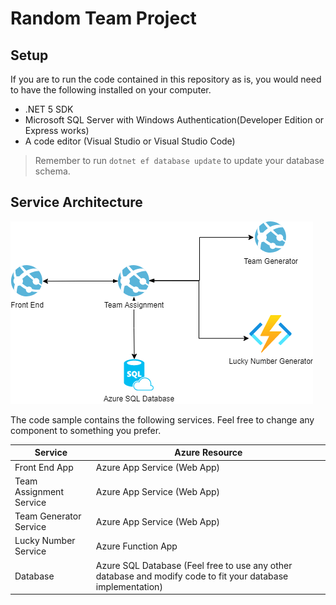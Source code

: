 # Random Team Project

## Setup

If you are to run the code contained in this repository as is, you would need to have the following installed on your computer.

- .NET 5 SDK
- Microsoft SQL Server with Windows Authentication(Developer Edition or Express works)
- A code editor (Visual Studio or Visual Studio Code)

> Remember to run `dotnet ef database update` to update your database schema.
## Service Architecture

![Resources](./docs/service-architecture.png)

The code sample contains the following services. Feel free to change any component to something you prefer.

|Service|Azure Resource
|---|---|
Front End App|Azure App Service (Web App)
Team Assignment Service|Azure App Service (Web App)
Team Generator Service|Azure App Service (Web App)
Lucky Number Service | Azure Function App
Database | Azure SQL Database (Feel free to use any other database and modify code to fit your database implementation)

